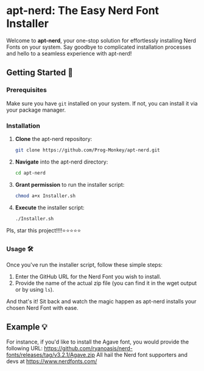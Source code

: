 # apt-nerd: The Easy Nerd Font Installer

Welcome to **apt-nerd**, your one-stop solution for effortlessly installing Nerd Fonts on your system. Say goodbye to complicated installation processes and hello to a seamless experience with apt-nerd!

## Getting Started 🚀

### Prerequisites

Make sure you have `git` installed on your system. If not, you can install it via your package manager.

### Installation

1. **Clone** the apt-nerd repository:

    ```bash
    git clone https://github.com/Prog-Monkey/apt-nerd.git
    ```

2. **Navigate** into the apt-nerd directory:

    ```bash
    cd apt-nerd
    ```

3. **Grant permission** to run the installer script:

    ```bash
    chmod a+x Installer.sh
    ```

4. **Execute** the installer script:

    ```bash
    ./Installer.sh
    ```
Pls, star this project!!!!⭐⭐⭐⭐⭐
### Usage 🛠️

Once you've run the installer script, follow these simple steps:

1. Enter the GitHub URL for the Nerd Font you wish to install.
2. Provide the name of the actual zip file (you can find it in the wget output or by using `ls`).

And that's it! Sit back and watch the magic happen as apt-nerd installs your chosen Nerd Font with ease.

## Example 💡

For instance, if you'd like to install the Agave font, you would provide the following URL:
https://github.com/ryanoasis/nerd-fonts/releases/tag/v3.2.1/Agave.zip
All hail the Nerd font supporters and devs at https://www.nerdfonts.com/
